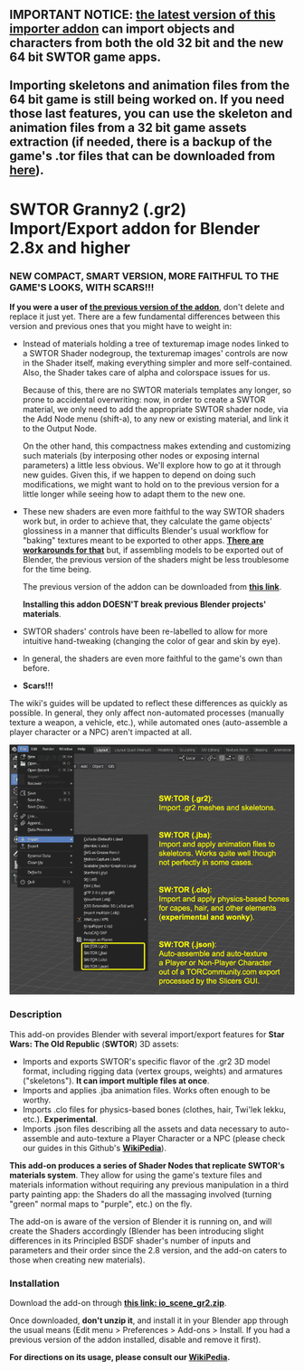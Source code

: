 ## IMPORTANT NOTICE: [the latest version of this importer addon](https://github.com/SWTOR-Slicers/Granny2-Plug-In-Blender-2.8x/releases/latest) can import objects and characters from both the old 32 bit and the new 64 bit SWTOR game apps.<br><br>Importing skeletons and animation files from the 64 bit game is still being worked on. If you need those last features, you can use the skeleton and animation files from a 32 bit game assets extraction (if needed, there is a backup of the game's .tor files that can be downloaded from **[here](https://drive.google.com/drive/folders/1ZkBNz1cK_IXBxBd4OIYL1jRImnnfHXKW?usp=sharing)**).

# SWTOR Granny2 (.gr2) Import/Export addon for Blender 2.8x and higher

### NEW COMPACT, SMART VERSION, MORE FAITHFUL TO THE GAME'S LOOKS, WITH SCARS!!!

**If you were a user of [the previous version of the addon](https://github.com/SWTOR-Slicers/Granny2-Plug-In-Blender-2.8x/releases/tag/v.3.0)**, don't delete and replace it just yet. There are a few fundamental differences between this version and previous ones that you might have to weight in:

* Instead of materials holding a tree of texturemap image nodes linked to a SWTOR Shader nodegroup, the texturemap images' controls are now in the Shader itself, making everything simpler and more self-contained. Also, the Shader takes care of alpha and colorspace issues for us.

  Because of this, there are no SWTOR materials templates any longer, so prone to accidental overwriting: now, in order to create a SWTOR material, we only need to add the appropriate SWTOR shader node, via the Add Node menu (shift-a), to any new or existing material, and link it to the Output Node.
  
  On the other hand, this compactness makes extending and customizing such materials (by interposing other nodes or exposing internal parameters) a little less obvious. We'll explore how to go at it through new guides. Given this, if we happen to depend on doing such modifications, we might want to hold on to the previous version for a little longer while seeing how to adapt them to the new one.
  
* These new shaders are even more faithful to the way SWTOR shaders work but, in order to achieve that, they calculate the game objects' glossiness in a manner that difficults Blender's usual workflow for "baking" textures meant to be exported to other apps. [**There are workarounds for that**](https://github.com/SWTOR-Slicers/WikiPedia/wiki/Baking-the-models-to-export-them-to-other-apps#baking-models-with-the-modern-shaders) but, if assembling models to be exported out of Blender, the previous version of the shaders might be less troublesome for the time being. 
  
  The previous version of the addon can be downloaded from [**this link**](https://github.com/SWTOR-Slicers/Granny2-Plug-In-Blender-2.8x/releases/tag/v.3.0).
  
  **Installing this addon DOESN'T break previous Blender projects' materials**.

* SWTOR shaders' controls have been re-labelled to allow for more intuitive hand-tweaking (changing the color of gear and skin by eye).

* In general, the shaders are even more faithful to the game's own than before.

* **Scars!!!**

The wiki's guides will be updated to reflect these differences as quickly as possible. In general, they only affect non-automated processes (manually texture a weapon, a vehicle, etc.), while automated ones (auto-assemble a player character or a NPC) aren't impacted at all.

![](https://github.com/SWTOR-Slicers/WikiPedia/blob/main/images/readme_gr2_addon_010.png)
### Description

This add-on provides Blender with several import/export features for **Star Wars: The Old Republic** (**SWTOR**) 3D assets:

* Imports and exports SWTOR's specific flavor of the .gr2 3D model format, including rigging data (vertex groups, weights) and armatures ("skeletons"). **It can import multiple files at once**.
* Imports and applies .jba animation files. Works often enough to be worthy.
* Imports .clo files for physics-based bones (clothes, hair, Twi'lek lekku, etc.). **Experimental**.
* Imports .json files describing all the assets and data necessary to auto-assemble and auto-texture a Player Character or a NPC (please check our guides in this Github's [**WikiPedia**](https://github.com/SWTOR-Slicers/WikiPedia/wiki/locating-swtor-characters-assets-automatically)).

**This add-on produces a series of Shader Nodes that replicate SWTOR's materials system**. They allow for using the game's texture files and materials information without requiring any previous manipulation in a third party painting app: the Shaders do all the massaging involved (turning "green" normal maps to "purple", etc.) on the fly.

The add-on is aware of the version of Blender it is running on, and will create the Shaders accordingly (Blender has been introducing slight differences in its Principled BSDF shader's number of inputs and parameters and their order since the 2.8 version, and the add-on caters to those when creating new materials).

### Installation

Download the add-on through [**this link: io_scene_gr2.zip**](https://github.com/SWTOR-Slicers/Granny2-Plug-In-Blender-2.8x/raw/master/io_scene_gr2.zip).

Once downloaded, **don't unzip it**, and install it in your Blender app through the usual means (Edit menu > Preferences > Add-ons > Install. If you had a previous version of the addon installed, disable and remove it first).

**For directions on its usage, please consult our [**WikiPedia**](https://github.com/SWTOR-Slicers/WikiPedia/wiki).**
